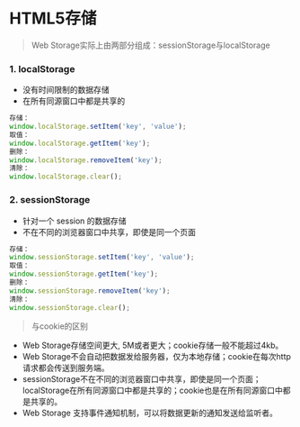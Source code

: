 # HTML5存储
> Web Storage实际上由两部分组成：sessionStorage与localStorage

### 1. localStorage
 * 没有时间限制的数据存储
 * 在所有同源窗口中都是共享的

```javascript
存储：
window.localStorage.setItem('key', 'value');
取值：
window.localStorage.getItem('key');
删除：
window.localStorage.removeItem('key');
清除：
window.localStorage.clear();
```	

### 2. sessionStorage
 * 针对一个 session 的数据存储
 * 不在不同的浏览器窗口中共享，即使是同一个页面

```javascript
存储：
window.sessionStorage.setItem('key', 'value');
取值：
window.sessionStorage.getItem('key');
删除：
window.sessionStorage.removeItem('key');
清除：
window.sessionStorage.clear();
```

>与cookie的区别

* Web Storage存储空间更大, 5M或者更大；cookie存储一般不能超过4kb。
* Web Storage不会自动把数据发给服务器，仅为本地存储；cookie在每次http请求都会传送到服务端。
* sessionStorage不在不同的浏览器窗口中共享，即使是同一个页面；localStorage在所有同源窗口中都是共享的；cookie也是在所有同源窗口中都是共享的。
* Web Storage 支持事件通知机制，可以将数据更新的通知发送给监听者。